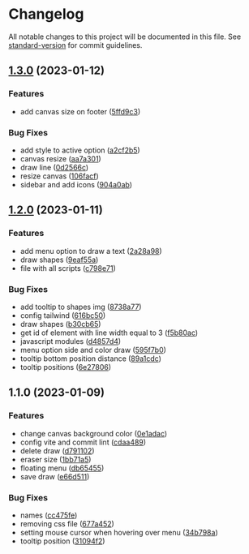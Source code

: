 # Changelog

All notable changes to this project will be documented in this file. See [standard-version](https://github.com/conventional-changelog/standard-version) for commit guidelines.

## [1.3.0](https://github.com/mokkapps/changelog-generator-demo/compare/v1.2.0...v1.3.0) (2023-01-12)


### Features

* add canvas size on footer ([5ffd9c3](https://github.com/mokkapps/changelog-generator-demo/commits/5ffd9c39c91bd1e26bf7780725d3e059e06e1efd))


### Bug Fixes

* add style to active option ([a2cf2b5](https://github.com/mokkapps/changelog-generator-demo/commits/a2cf2b5d3352595af8f6749c7344e642234e81a2))
* canvas resize ([aa7a301](https://github.com/mokkapps/changelog-generator-demo/commits/aa7a301060e477fe83bf15d0b5fdd118730c3242))
* draw line ([0d2566c](https://github.com/mokkapps/changelog-generator-demo/commits/0d2566caf44f2d07e6d2dfd514de379a583499b2))
* resize canvas ([106facf](https://github.com/mokkapps/changelog-generator-demo/commits/106facfab9130f41fe5cbdf118b68309bdb6b236))
* sidebar and add icons ([904a0ab](https://github.com/mokkapps/changelog-generator-demo/commits/904a0abda424adc8b77397d013192887b80e1d61))

## [1.2.0](https://github.com/mokkapps/changelog-generator-demo/compare/v1.1.0...v1.2.0) (2023-01-11)


### Features

* add menu option to draw a text ([2a28a98](https://github.com/mokkapps/changelog-generator-demo/commits/2a28a98a960a3b6c2bd89c6fb64881e58384ac47))
* draw shapes ([9eaf55a](https://github.com/mokkapps/changelog-generator-demo/commits/9eaf55ac96986a5eb60c5f9ea7cdf8f2bfd52bcd))
* file with all scripts ([c798e71](https://github.com/mokkapps/changelog-generator-demo/commits/c798e716d8b272d0486a186adadb3c35f6c0f557))


### Bug Fixes

* add tooltip to shapes img ([8738a77](https://github.com/mokkapps/changelog-generator-demo/commits/8738a77f34f027a291522bfbea4c5a887e9204e8))
* config tailwind ([616bc50](https://github.com/mokkapps/changelog-generator-demo/commits/616bc50cdc7f83c0e3ab17c8aed5084ad1ae6c2e))
* draw shapes ([b30cb65](https://github.com/mokkapps/changelog-generator-demo/commits/b30cb65ee51c48884c56dcc4ba7d58f729fd6e7e))
* get id of element with line width equal to 3 ([f5b80ac](https://github.com/mokkapps/changelog-generator-demo/commits/f5b80ac3d6e3909db271fe30c964cd326231ae50))
* javascript modules ([d4857d4](https://github.com/mokkapps/changelog-generator-demo/commits/d4857d4b68486eaa5dec3343150e25600a1eddf5))
* menu option side and color draw ([595f7b0](https://github.com/mokkapps/changelog-generator-demo/commits/595f7b0fe7ccd24a185a9e1c2982bf3ed4a76c5f))
* tooltip bottom position distance ([89a1cdc](https://github.com/mokkapps/changelog-generator-demo/commits/89a1cdc95b47df8ae05e1e9a875b23a1a6e8ccdf))
* tooltip positions ([6e27806](https://github.com/mokkapps/changelog-generator-demo/commits/6e27806a28f93b45089e75c2289bb4ec21ddf66f))

## 1.1.0 (2023-01-09)


### Features

* change canvas background color ([0e1adac](https://github.com/mokkapps/changelog-generator-demo/commits/0e1adac142d5c7a490b2def82358b2a4408d9b37))
* config vite and commit lint ([cdaa489](https://github.com/mokkapps/changelog-generator-demo/commits/cdaa4898492b3e87e4ac1e790c7f51da10be3c02))
* delete draw ([d791102](https://github.com/mokkapps/changelog-generator-demo/commits/d79110227df2c331a402cf2c0489f3273223e082))
* eraser size ([1bb71a5](https://github.com/mokkapps/changelog-generator-demo/commits/1bb71a54b0137599c559d7b1111febe32037532c))
* floating menu ([db65455](https://github.com/mokkapps/changelog-generator-demo/commits/db65455f742ad04bdd494e27a9ae37f14da97a55))
* save draw ([e66d511](https://github.com/mokkapps/changelog-generator-demo/commits/e66d511ddeb710fdd47b997cc2f64b376262911b))


### Bug Fixes

* names ([cc475fe](https://github.com/mokkapps/changelog-generator-demo/commits/cc475fe3f992006956a3b59099132c710d29a866))
* removing css file ([677a452](https://github.com/mokkapps/changelog-generator-demo/commits/677a4524a4d18e66a0bfc9257563e0c495842013))
* setting mouse cursor when hovering over menu ([34b798a](https://github.com/mokkapps/changelog-generator-demo/commits/34b798adee903211433db7ae61ed086c93729d1a))
* tooltip position ([31094f2](https://github.com/mokkapps/changelog-generator-demo/commits/31094f2fd5a235232f20e6d69935b09c5ab50143))
